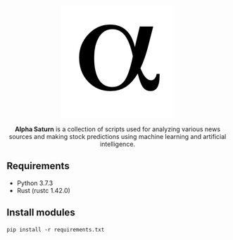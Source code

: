 <p align="center">
  <img src="public/assets/images/alpha.png" />
</p>
<p align="center"><strong>Alpha Saturn</strong> is a collection of scripts used for analyzing various news sources and making stock predictions using machine learning and artificial intelligence.</p>

## Requirements

* Python 3.7.3
* Rust (rustc 1.42.0)

## Install modules

```
pip install -r requirements.txt
```